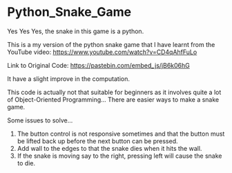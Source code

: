 # Python_Snake_Game

Yes Yes Yes, the snake in this game is a python.

This is a my version of the python snake game that I have learnt from the YouTube video: https://www.youtube.com/watch?v=CD4qAhfFuLo

Link to Original Code: https://pastebin.com/embed_js/jB6k06hG

It have a slight improve in the computation. 

This code is actually not that suitable for beginners as it involves quite a lot of Object-Oriented Programming... There are easier ways to make a snake game.

Some issues to solve...
1) The button control is not responsive sometimes and that the button must be lifted back up before the next button can be pressed.
2) Add wall to the edges to that the snake dies when it hits the wall.
3) If the snake is moving say to the right, pressing left will cause the snake to die. 
